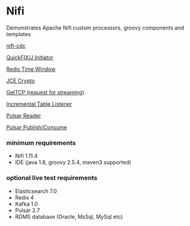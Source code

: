 # Nifi
Demonstrates Apache Nifi custom processors, groovy components and templates

[nifi-cdc](java/nifi-cdc/README.md)

[QuickFIX/J Initiator](java/nifi-quickfix/README.md)

[Redis Time Window](java/nifi-redis/README.md)

[JCE Crypto](java/nifi-std/README.md)

[GetTCP (request for streaming)](java/nifi-std/README.md)

[Incremental Table Listener](templates/incremental-table-listener/README.md)

[Pulsar Reader](java/nifi-pulsar-bundle-master/README.md)

[Pulsar Publish/Consume](java/nifi-pulsar-bundle-master/README.md)


### minimum requirements
- Nifi 1.11.4
- IDE (java 1.8, groovy 2.5.4, maven3 supported)

### optional live test requirements 
- Elasticsearch 7.0
- Redis 4
- Kafka 1.0
- Pulsar 2.7
- RDMS database (Oracle, MsSql, MySql etc)


